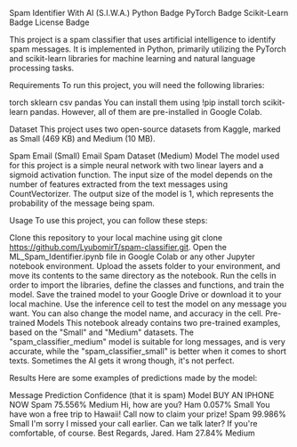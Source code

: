 Spam Identifier With AI (S.I.W.A.)
Python Badge PyTorch Badge Scikit-Learn Badge License Badge

This project is a spam classifier that uses artificial intelligence to identify spam messages. It is implemented in Python, primarily utilizing the PyTorch and scikit-learn libraries for machine learning and natural language processing tasks.

Requirements
To run this project, you will need the following libraries:

torch
sklearn
csv
pandas
You can install them using !pip install torch scikit-learn pandas. However, all of them are pre-installed in Google Colab.

Dataset
This project uses two open-source datasets from Kaggle, marked as Small (469 KB) and Medium (10 MB).

Spam Email (Small)
Email Spam Dataset (Medium)
Model
The model used for this project is a simple neural network with two linear layers and a sigmoid activation function. The input size of the model depends on the number of features extracted from the text messages using CountVectorizer. The output size of the model is 1, which represents the probability of the message being spam.

Usage
To use this project, you can follow these steps:

Clone this repository to your local machine using git clone https://github.com/LyubomirT/spam-classifier.git.
Open the ML_Spam_Identifier.ipynb file in Google Colab or any other Jupyter notebook environment.
Upload the assets folder to your environment, and move its contents to the same directory as the notebook.
Run the cells in order to import the libraries, define the classes and functions, and train the model.
Save the trained model to your Google Drive or download it to your local machine.
Use the inference cell to test the model on any message you want. You can also change the model name, and accuracy in the cell.
Pre-trained Models
This notebook already contains two pre-trained examples, based on the "Small" and "Medium" datasets. The "spam_classifier_medium" model is suitable for long messages, and is very accurate, while the "spam_classifier_small" is better when it comes to short texts. Sometimes the AI gets it wrong though, it's not perfect.

Results
Here are some examples of predictions made by the model:

Message	Prediction	Confidence (that it is spam)	Model
BUY AN IPHONE NOW	Spam	75.556%	Medium
Hi, how are you?	Ham	0.057%	Small
You have won a free trip to Hawaii! Call now to claim your prize!	Spam	99.986%	Small
I'm sorry I missed your call earlier. Can we talk later? If you're comfortable, of course. Best Regards, Jared.	Ham	27.84%	Medium
